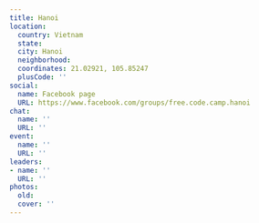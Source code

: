 ```yaml
---
title: Hanoi
location:
  country: Vietnam
  state: 
  city: Hanoi
  neighborhood: 
  coordinates: 21.02921, 105.85247
  plusCode: ''
social:
  name: Facebook page
  URL: https://www.facebook.com/groups/free.code.camp.hanoi
chat:
  name: ''
  URL: ''
event:
  name: ''
  URL: ''
leaders:
- name: ''
  URL: ''
photos:
  old: 
  cover: ''
---
```

